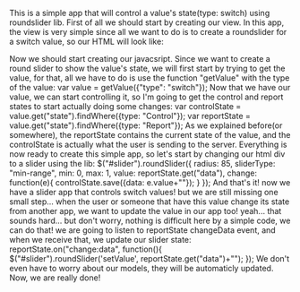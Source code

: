 This is a simple app that will control a value's state(type: switch) using roundslider lib.
First of all we should start by creating our view. In this app, the view is very simple since all we want to do is to create a roundslider for a switch value, so our HTML will look like:
		<div id="slider"></div>

Now we should start creating our javacsript. Since we want to create a round slider to show the value's state, we will first start by trying to get the value, for that, all we have to do is use the function "getValue" with the type of the value:
		var value = getValue({"type": "switch"});
Now that we have our value, we can start controlling it, so I'm going to get the control and report states to start actually doing some changes:
		var controlState = value.get("state").findWhere({type: "Control"});
		var reportState = value.get("state").findWhere({type: "Report"});
As we explained before(or somewhere), the reportState contains the current state of the value, and the controlState is actually what the user is sending to the server.
Everything is now ready to create this simple app, so let's start by changing our html div to a slider using the lib:
		$("#slider").roundSlider({
		  radius: 85,
		  sliderType: "min-range",
		  min: 0,
		  max: 1,
		  value: reportState.get("data"),
		  change: function(e){
		    controlState.save({data: e.value+""});
		  }
		});
And that's it! now we have a slider app that controls switch values! but we are still missing one small step... when the user or someone that have this value change its state from another app, we want to update the value in our app too! yeah... that sounds hard... but don't worry, nothing is difficult here by a simple code, we can do that! we are going to listen to reportState changeData event, and when we receive that, we update our slider state:
		reportState.on("change:data", function(){
			$("#slider").roundSlider('setValue', reportState.get("data")+"");
		});
We don't even have to worry about our models, they will be automaticly updated.
Now, we are really done!
